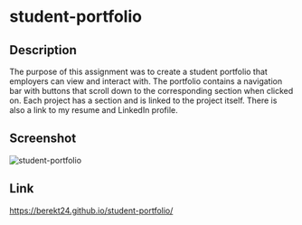 # student-portfolio

## Description

The purpose of this assignment was to create a student portfolio that employers can view and interact with. The portfolio contains a navigation bar with buttons that scroll down to the corresponding section when clicked on. Each project has a section and is linked to the project itself. There is also a link to my resume and LinkedIn profile. 

## Screenshot

![student-portfolio](https://user-images.githubusercontent.com/114173723/197921747-179944a8-21d2-4d3e-a3ac-2375ef85a782.png)


## Link

 https://berekt24.github.io/student-portfolio/

